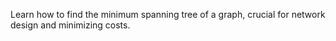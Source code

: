 Learn how to find the minimum spanning tree of a graph, crucial for network design and minimizing costs.